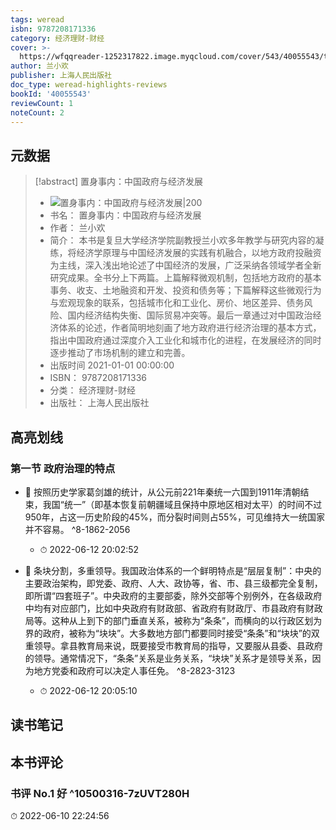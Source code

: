 ```yaml
---
tags: weread
isbn: 9787208171336
category: 经济理财-财经
cover: >-
  https://wfqqreader-1252317822.image.myqcloud.com/cover/543/40055543/t7_40055543.jpg
author: 兰小欢
publisher: 上海人民出版社
doc_type: weread-highlights-reviews
bookId: '40055543'
reviewCount: 1
noteCount: 2
---
```

## 元数据
> [!abstract] 置身事内：中国政府与经济发展
> - ![ 置身事内：中国政府与经济发展|200](https://wfqqreader-1252317822.image.myqcloud.com/cover/543/40055543/t7_40055543.jpg)
> - 书名： 置身事内：中国政府与经济发展
> - 作者： 兰小欢
> - 简介： 本书是复旦大学经济学院副教授兰小欢多年教学与研究内容的凝练，将经济学原理与中国经济发展的实践有机融合，以地方政府投融资为主线，深入浅出地论述了中国经济的发展，广泛采纳各领域学者全新研究成果。全书分上下两篇。上篇解释微观机制，包括地方政府的基本事务、收支、土地融资和开发、投资和债务等；下篇解释这些微观行为与宏观现象的联系，包括城市化和工业化、房价、地区差异、债务风险、国内经济结构失衡、国际贸易冲突等。最后一章通过对中国政治经济体系的论述，作者简明地刻画了地方政府进行经济治理的基本方式，指出中国政府通过深度介入工业化和城市化的进程，在发展经济的同时逐步推动了市场机制的建立和完善。
> - 出版时间 2021-01-01 00:00:00
> - ISBN： 9787208171336
> - 分类： 经济理财-财经
> - 出版社： 上海人民出版社

## 高亮划线

### 第一节 政府治理的特点


- 📌 按照历史学家葛剑雄的统计，从公元前221年秦统一六国到1911年清朝结束，我国“统一”（即基本恢复前朝疆域且保持中原地区相对太平）的时间不过950年，占这一历史阶段的45%，而分裂时间则占55%，可见维持大一统国家并不容易。 ^8-1862-2056
    - ⏱ 2022-06-12 20:02:52 

- 📌 条块分割，多重领导。我国政治体系的一个鲜明特点是“层层复制”：中央的主要政治架构，即党委、政府、人大、政协等，省、市、县三级都完全复制，即所谓“四套班子”。中央政府的主要部委，除外交部等个别例外，在各级政府中均有对应部门，比如中央政府有财政部、省政府有财政厅、市县政府有财政局等。这种从上到下的部门垂直关系，被称为“条条”，而横向的以行政区划为界的政府，被称为“块块”。大多数地方部门都要同时接受“条条”和“块块”的双重领导。拿县教育局来说，既要接受市教育局的指导，又要服从县委、县政府的领导。通常情况下，“条条”关系是业务关系，“块块”关系才是领导关系，因为地方党委和政府可以决定人事任免。 ^8-2823-3123
    - ⏱ 2022-06-12 20:05:10 
## 读书笔记

## 本书评论

### 书评 No.1 好 ^10500316-7zUVT280H
⏱ 2022-06-10 22:24:56
